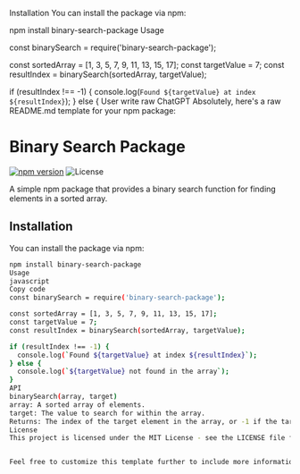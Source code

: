 Installation
You can install the package via npm:

npm install binary-search-package
Usage

const binarySearch = require('binary-search-package');

const sortedArray = [1, 3, 5, 7, 9, 11, 13, 15, 17];
const targetValue = 7;
const resultIndex = binarySearch(sortedArray, targetValue);

if (resultIndex !== -1) {
  console.log(`Found ${targetValue} at index ${resultIndex}`);
} else {
User
 write raw
ChatGPT
Absolutely, here's a raw README.md template for your npm package:

# Binary Search Package

[![npm version](https://badge.fury.io/js/binary-search-package.svg)](https://badge.fury.io/js/binary-search-package)
![License](https://img.shields.io/npm/l/binary-search-package)

A simple npm package that provides a binary search function for finding elements in a sorted array.

## Installation

You can install the package via npm:

```bash
npm install binary-search-package
Usage
javascript
Copy code
const binarySearch = require('binary-search-package');

const sortedArray = [1, 3, 5, 7, 9, 11, 13, 15, 17];
const targetValue = 7;
const resultIndex = binarySearch(sortedArray, targetValue);

if (resultIndex !== -1) {
  console.log(`Found ${targetValue} at index ${resultIndex}`);
} else {
  console.log(`${targetValue} not found in the array`);
}
API
binarySearch(array, target)
array: A sorted array of elements.
target: The value to search for within the array.
Returns: The index of the target element in the array, or -1 if the target is not found.
License
This project is licensed under the MIT License - see the LICENSE file for details.


Feel free to customize this template further to include more information about your package or modify the styling as needed!




